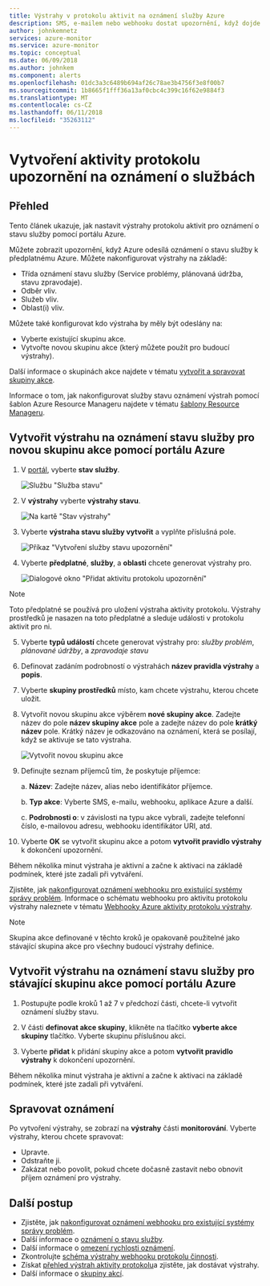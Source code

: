 ```yaml
---
title: Výstrahy v protokolu aktivit na oznámení služby Azure
description: SMS, e-mailem nebo webhooku dostat upozornění, když dojde k služby Azure.
author: johnkemnetz
services: azure-monitor
ms.service: azure-monitor
ms.topic: conceptual
ms.date: 06/09/2018
ms.author: johnkem
ms.component: alerts
ms.openlocfilehash: 01dc3a3c6489b694af26c78ae3b4756f3e8f00b7
ms.sourcegitcommit: 1b8665f1fff36a13af0cbc4c399c16f62e9884f3
ms.translationtype: MT
ms.contentlocale: cs-CZ
ms.lasthandoff: 06/11/2018
ms.locfileid: "35263112"
---
```

# <a name="create-activity-log-alerts-on-service-notifications"></a>Vytvoření aktivity protokolu upozornění na oznámení o službách
## <a name="overview"></a>Přehled
Tento článek ukazuje, jak nastavit výstrahy protokolu aktivit pro oznámení o stavu služby pomocí portálu Azure.  

Můžete zobrazit upozornění, když Azure odesílá oznámení o stavu služby k předplatnému Azure. Můžete nakonfigurovat výstrahy na základě:

- Třída oznámení stavu služby (Service problémy, plánovaná údržba, stavu zpravodaje).
- Odběr vliv.
- Služeb vliv.
- Oblast(i) vliv.

Můžete také konfigurovat kdo výstraha by měly být odeslány na:

- Vyberte existující skupinu akce.
- Vytvořte novou skupinu akce (který můžete použít pro budoucí výstrahy).

Další informace o skupinách akce najdete v tématu [vytvořit a spravovat skupiny akce](monitoring-action-groups.md).

Informace o tom, jak nakonfigurovat služby stavu oznámení výstrah pomocí šablon Azure Resource Manageru najdete v tématu [šablony Resource Manageru](monitoring-create-activity-log-alerts-with-resource-manager-template.md).

## <a name="create-an-alert-on-a-service-health-notification-for-a-new-action-group-by-using-the-azure-portal"></a>Vytvořit výstrahu na oznámení stavu služby pro novou skupinu akce pomocí portálu Azure
1. V [portál](https://portal.azure.com), vyberte **stav služby**.

    ![Službu "Služba stavu"](./media/monitoring-activity-log-alerts-on-service-notifications/home-servicehealth.png)

2. V **výstrahy** vyberte **výstrahy stavu**.

    ![Na kartě "Stav výstrahy"](./media/monitoring-activity-log-alerts-on-service-notifications/alerts-blades-sh.png)

3. Vyberte **výstraha stavu služby vytvořit** a vyplňte příslušná pole.

    ![Příkaz "Vytvoření služby stavu upozornění"](./media/monitoring-activity-log-alerts-on-service-notifications/service-health-alert.png)

4. Vyberte **předplatné**, **služby**, a **oblasti** chcete generovat výstrahy pro.

    ![Dialogové okno "Přidat aktivitu protokolu upozornění"](./media/monitoring-activity-log-alerts-on-service-notifications/activity-log-alert-new-ux.png)

> [!NOTE]
> Toto předplatné se používá pro uložení výstraha aktivity protokolu. Výstrahy prostředků je nasazen na toto předplatné a sleduje události v protokolu aktivit pro ni.

5. Vyberte **typů událostí** chcete generovat výstrahy pro: *služby problém*, *plánované údržby*, a *zpravodaje stavu* 

6. Definovat zadáním podrobností o výstrahách **název pravidla výstrahy** a **popis**.

7. Vyberte **skupiny prostředků** místo, kam chcete výstrahu, kterou chcete uložit.

8. Vytvořit novou skupinu akce výběrem **nové skupiny akce**. Zadejte název do pole **název skupiny akce** pole a zadejte název do pole **krátký název** pole. Krátký název je odkazováno na oznámení, která se posílají, když se aktivuje se tato výstraha.

    ![Vytvořit novou skupinu akce](./media/monitoring-activity-log-alerts-on-service-notifications/action-group-creation.png)

9. Definujte seznam příjemců tím, že poskytuje příjemce:

    a. **Název**: Zadejte název, alias nebo identifikátor příjemce.

    b. **Typ akce**: Vyberte SMS, e-mailu, webhooku, aplikace Azure a další.

    c. **Podrobnosti o**: v závislosti na typu akce vybrali, zadejte telefonní číslo, e-mailovou adresu, webhooku identifikátor URI, atd.

10. Vyberte **OK** se vytvořit skupinu akce a potom **vytvořit pravidlo výstrahy** k dokončení upozornění.

Během několika minut výstraha je aktivní a začne k aktivaci na základě podmínek, které jste zadali při vytváření.

Zjistěte, jak [nakonfigurovat oznámení webhooku pro existující systémy správy problém](../service-health/service-health-alert-webhook-guide.md). Informace o schématu webhooku pro aktivitu protokolu výstrahy naleznete v tématu [Webhooky Azure aktivity protokolu výstrahy](monitoring-activity-log-alerts-webhook.md).

>[!NOTE]
>Skupina akce definované v těchto kroků je opakovaně použitelné jako stávající skupina akce pro všechny budoucí výstrahy definice.
>
>

## <a name="create-an-alert-on-a-service-health-notification-for-an-existing-action-group-by-using-the-azure-portal"></a>Vytvořit výstrahu na oznámení stavu služby pro stávající skupinu akce pomocí portálu Azure

1. Postupujte podle kroků 1 až 7 v předchozí části, chcete-li vytvořit oznámení služby stavu. 

2. V části **definovat akce skupiny**, klikněte na tlačítko **vyberte akce skupiny** tlačítko. Vyberte skupinu příslušnou akci.

3. Vyberte **přidat** k přidání skupiny akce a potom **vytvořit pravidlo výstrahy** k dokončení upozornění.

Během několika minut výstraha je aktivní a začne k aktivaci na základě podmínek, které jste zadali při vytváření.

## <a name="manage-your-alerts"></a>Spravovat oznámení

Po vytvoření výstrahy, se zobrazí na **výstrahy** části **monitorování**. Vyberte výstrahy, kterou chcete spravovat:

* Upravte.
* Odstraňte ji.
* Zakázat nebo povolit, pokud chcete dočasně zastavit nebo obnovit příjem oznámení pro výstrahy.

## <a name="next-steps"></a>Další postup
- Zjistěte, jak [nakonfigurovat oznámení webhooku pro existující systémy správy problém](../service-health/service-health-alert-webhook-guide.md).
- Další informace o [oznámení o stavu služby](monitoring-service-notifications.md).
- Další informace o [omezení rychlosti oznámení](monitoring-alerts-rate-limiting.md).
- Zkontrolujte [schéma výstrahy webhooku protokolu činnosti](monitoring-activity-log-alerts-webhook.md).
- Získat [přehled výstrah aktivity protokolu](monitoring-overview-alerts.md)a zjistěte, jak dostávat výstrahy. 
- Další informace o [skupiny akcí](monitoring-action-groups.md).
